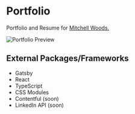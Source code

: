 # Portfolio

Portfolio and Resume for [Mitchell Woods.](https://www.mitchellmwoods.com)

![Portfolio Preview](https://mitchellmwoods.com/images/portfolio.png)

## External Packages/Frameworks

- Gatsby
- React
- TypeScript
- CSS Modules
- Contentful (soon)
- LinkedIn API (soon)
